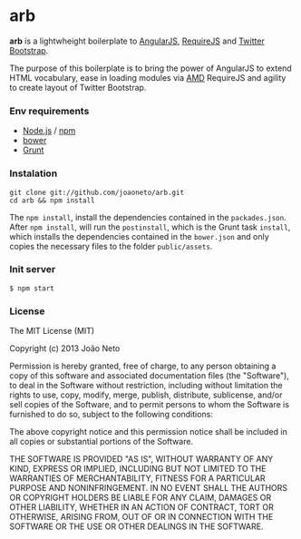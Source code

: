 arb
===

**arb** is a lightwheight boilerplate to [AngularJS](http://angularjs.org),
[RequireJS](http://requirejs.org)
and [Twitter Bootstrap](http://getbootstrap.com).

The purpose of this boilerplate is to bring the power of AngularJS to extend
HTML vocabulary, ease in loading modules via
[AMD](https://github.com/amdjs/amdjs-api/wiki/AMD) RequireJS and agility to
create layout of Twitter Bootstrap.

### Env requirements

- [Node.js](http://nodejs.org) / [npm](http://npmjs.org)
- [bower](http://bower.io)
- [Grunt](http://gruntjs.com)

### Instalation

```shell
git clone git://github.com/joaoneto/arb.git
cd arb && npm install
```

The `npm install`, install the dependencies contained in the `packades.json`.
After `npm install`, will run the `postinstall`, which is the Grunt task
`install`, which installs the dependencies contained in the `bower.json` and
only copies the necessary files to the folder `public/assets`.

### Init server

```shell
$ npm start
```

### License

The MIT License (MIT)

Copyright (c) 2013 João Neto

Permission is hereby granted, free of charge, to any person obtaining a copy of
this software and associated documentation files (the "Software"), to deal in
the Software without restriction, including without limitation the rights to
use, copy, modify, merge, publish, distribute, sublicense, and/or sell copies of
the Software, and to permit persons to whom the Software is furnished to do so,
subject to the following conditions:

The above copyright notice and this permission notice shall be included in all
copies or substantial portions of the Software.

THE SOFTWARE IS PROVIDED "AS IS", WITHOUT WARRANTY OF ANY KIND, EXPRESS OR
IMPLIED, INCLUDING BUT NOT LIMITED TO THE WARRANTIES OF MERCHANTABILITY, FITNESS
FOR A PARTICULAR PURPOSE AND NONINFRINGEMENT. IN NO EVENT SHALL THE AUTHORS OR
COPYRIGHT HOLDERS BE LIABLE FOR ANY CLAIM, DAMAGES OR OTHER LIABILITY, WHETHER
IN AN ACTION OF CONTRACT, TORT OR OTHERWISE, ARISING FROM, OUT OF OR IN
CONNECTION WITH THE SOFTWARE OR THE USE OR OTHER DEALINGS IN THE SOFTWARE.
